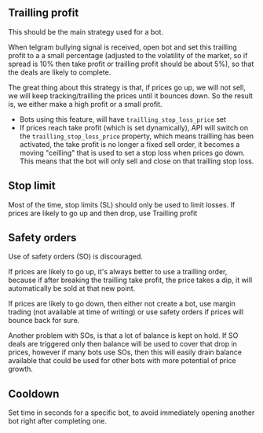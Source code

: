 ## Trailling profit
This should be the main strategy used for a bot.

When telgram bullying signal is received, open bot and set this trailling profit to a a small percentage (adjusted to the volatility of the market, so if spread is 10% then take profit or trailling profit should be about 5%), so that the deals are likely to complete.

The great thing about this strategy is that, if prices go up, we will not sell, we will keep tracking/trailling the prices until it bounces down. So the result is, we either make a high profit or a small profit.

- Bots using this feature, will have `trailling_stop_loss_price` set
- If prices reach take profit (which is set dynamically), API will switch on the `trailling_stop_loss_price` property, which means trailling has been activated, the take profit is no longer a fixed sell order, it becomes a moving "ceilling" that is used to set a stop loss when prices go down. This means that the bot will only sell and close on that trailling stop loss.

## Stop limit
Most of the time, stop limits (SL) should only be used to limit losses. If prices are likely to go up and then drop, use Trailling profit

## Safety orders
Use of safety orders (SO) is discouraged. 

If prices are likely to go up, it's always better to use a trailling order, because if after breaking the trailling take profit, the price takes a dip, it will automatically be sold at that new point.

If prices are likely to go down, then either not create a bot, use margin trading (not available at time of writing) or use safety orders if prices will bounce back for sure.

Another problem with SOs, is that a lot of balance is kept on hold. If SO deals are triggered only then balance will be used to cover that drop in prices, however if many bots use SOs, then this will easily drain balance available that could be used for other bots with more potential of price growth.

## Cooldown
Set time in seconds for a specific bot, to avoid immediately opening another bot right after completing one.
